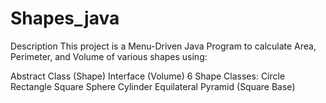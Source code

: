 # Shapes_java
 Description
This project is a Menu-Driven Java Program to calculate Area, Perimeter, and Volume of various shapes using:

Abstract Class (Shape)
Interface (Volume)
6 Shape Classes:
Circle
Rectangle
Square
Sphere
Cylinder
Equilateral Pyramid (Square Base)
